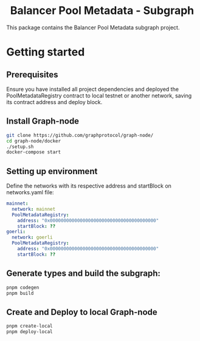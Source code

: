 <h1 align="center"> Balancer Pool Metadata - Subgraph</h1>

This package contains the Balancer Pool Metadata subgraph project.

# Getting started

## Prerequisites

Ensure you have installed all project dependencies and deployed the PoolMetadataRegistry contract to local testnet or another network, saving its contract address and deploy block.

## Install Graph-node

```bash
git clone https://github.com/graphprotocol/graph-node/
cd graph-node/docker
./setup.sh
docker-compose start
```

## Setting up environment

Define the networks with its respective address and startBlock on networks.yaml file:

```yaml
mainnet:
  network: mainnet
  PoolMetadataRegistry:
    address: "0x000000000000000000000000000000000000000"
    startBlock: ??
goerli:
  network: goerli
  PoolMetadataRegistry:
    address: "0x000000000000000000000000000000000000000"
    startBlock: ??
```

## Generate types and build the subgraph:

```bash
pnpm codegen
pnpm build
```

## Create and Deploy to local Graph-node

```bash
pnpm create-local
pnpm deploy-local
```
